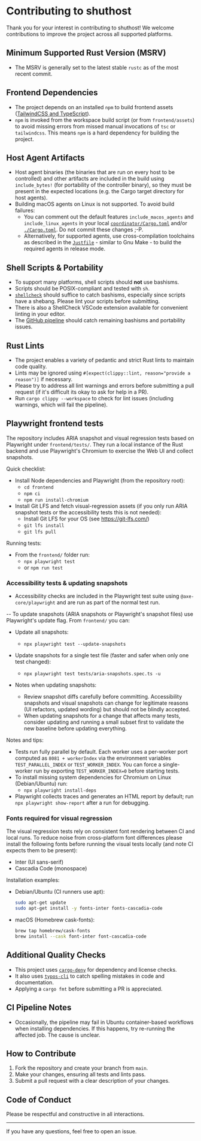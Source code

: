 # Contributing to shuthost

Thank you for your interest in contributing to shuthost! We welcome contributions to improve the project across all supported platforms.

## Minimum Supported Rust Version (MSRV)
- The MSRV is generally set to the latest stable `rustc` as of the most recent commit.

## Frontend Dependencies
- The project depends on an installed `npm` to build frontend assets ([TailwindCSS and TypeScript](../frontend/assets/package.json)).
- `npm` is invoked from the workspace build script (or from `frontend/assets`) to avoid missing errors from missed manual invocations of `tsc` or `tailwindcss`. This means `npm` is a hard dependency for building the project.


## Host Agent Artifacts
- Host agent binaries (the binaries that are run on every host to be controlled) and other artifacts are included in the build using `include_bytes!` (for portability of the controller binary), so they must be present in the expected locations (e.g. the Cargo target directory for host agents).
- Building macOS agents on Linux is not supported. To avoid build failures:
  - You can comment out the default features `include_macos_agents` and `include_linux_agents` in your local [`coordinator/Cargo.toml`](../coordinator/Cargo.toml) and/or [`./Cargo.toml`](./Cargo.toml). Do not commit these changes ;-P.
  - Alternatively, for supported agents, use cross-compilation toolchains as described in the [`Justfile`](../Justfile) - similar to Gnu Make - to build the required agents in release mode.

## Shell Scripts & Portability
- To support many platforms, shell scripts should **not** use bashisms.
- Scripts should be POSIX-compliant and tested with `sh`.
- [`shellcheck`](https://www.shellcheck.net/) should suffice to catch bashisms, especially since scripts have a shebang. Please lint your scripts before submitting.
- There is also a ShellCheck VSCode extension available for convenient linting in your editor.
- The [GitHub pipeline](../.github/workflows/main.yaml) should catch remaining bashisms and portability issues.

## Rust Lints
- The project enables a variety of pedantic and strict Rust lints to maintain code quality.
- Lints may be ignored using `#[expect(clippy::lint, reason="provide a reason")]` if necessary.
- Please try to address all lint warnings and errors before submitting a pull request (if it's difficult its okay to ask for help in a PR).
- Run `cargo clippy --workspace` to check for lint issues (including warnings, which will fail the pipeline).

## Playwright frontend tests

The repository includes ARIA snapshot and visual regression tests based on Playwright under `frontend/tests/`. They run a local instance of the Rust backend and use Playwright's Chromium to exercise the Web UI and collect snapshots.

Quick checklist:
- Install Node dependencies and Playwright (from the repository root):
  - `cd frontend`
  - `npm ci`
  - `npm run install-chromium`
 - Install Git LFS and fetch visual-regression assets (if you only run ARIA snapshot tests or the accessibility tests this is not needed):
   - Install Git LFS for your OS (see https://git-lfs.com/)
   - `git lfs install`
   - `git lfs pull`

Running tests:
- From the `frontend/` folder run:
  - `npx playwright test`
  - or `npm run test`

### Accessibility tests & updating snapshots

- Accessibility checks are included in the Playwright test suite using `@axe-core/playwright` and are run as part of the normal test run.

-- To update snapshots (ARIA snapshots or Playwright's snapshot files) use Playwright's update flag. From `frontend/` you can:
  - Update all snapshots:
    - `npx playwright test --update-snapshots`
  - Update snapshots for a single test file (faster and safer when only one test changed):
    - `npx playwright test tests/aria-snapshots.spec.ts -u`

- Notes when updating snapshots:
  - Review snapshot diffs carefully before committing. Accessibility snapshots and visual snapshots can change for legitimate reasons (UI refactors, updated wording) but should not be blindly accepted.
  - When updating snapshots for a change that affects many tests, consider updating and running a small subset first to validate the new baseline before updating everything.

Notes and tips:
- Tests run fully parallel by default. Each worker uses a per-worker port computed as `8081 + workerIndex` via the environment variables `TEST_PARALLEL_INDEX` or `TEST_WORKER_INDEX`. You can force a single-worker run by exporting `TEST_WORKER_INDEX=0` before starting tests.
- To install missing system dependencies for Chromium on Linux (Debian/Ubuntu) run:
  - `npx playwright install-deps`
- Playwright collects traces and generates an HTML report by default; run `npx playwright show-report` after a run for debugging.

### Fonts required for visual regression

The visual regression tests rely on consistent font rendering between CI and local runs. To reduce noise from cross-platform font differences please install the following fonts before running the visual tests locally (and note CI expects them to be present):

- Inter (UI sans-serif)
- Cascadia Code (monospace)

Installation examples:

- Debian/Ubuntu (CI runners use apt):

  ```sh
  sudo apt-get update
  sudo apt-get install -y fonts-inter fonts-cascadia-code
  ```

- macOS (Homebrew cask-fonts):

  ```sh
  brew tap homebrew/cask-fonts
  brew install --cask font-inter font-cascadia-code
  ```

## Additional Quality Checks
- This project uses [`cargo-deny`](https://github.com/EmbarkStudios/cargo-deny) for dependency and license checks.
- It also uses [`typos-cli`](https://docs.rs/crate/typos-cli/latest) to catch spelling mistakes in code and documentation.
- Applying a `cargo fmt` before submitting a PR is appreciated.

## CI Pipeline Notes
- Occasionally, the pipeline may fail in Ubuntu container-based workflows when installing dependencies. If this happens, try re-running the affected job. The cause is unclear.

## How to Contribute
1. Fork the repository and create your branch from `main`.
2. Make your changes, ensuring all tests and lints pass.
3. Submit a pull request with a clear description of your changes.

## Code of Conduct
Please be respectful and constructive in all interactions.

---
If you have any questions, feel free to open an issue.
